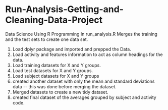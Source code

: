 # Run-Analysis-Getting-and-Cleaning-Data-Project
Data Science Using R Programming
In run_analysis.R
Merges the training and the test sets to create one data set.
1. Load dplyr package and imported and prepped the Data.
2. Load activity and features information to act as column headings for the data.
3. Load training datasets for X and Y groups.
4. Load test datasets for X and Y groups.
5. Load subject datasets for X and Y groups
6. created another dataset with only the mean and standard deviations data  -- this was done before merging the dataset.
7. Merged datasets to create a new tidy dataset.
8. created final dataset of the averages grouped by subject and activity code.

